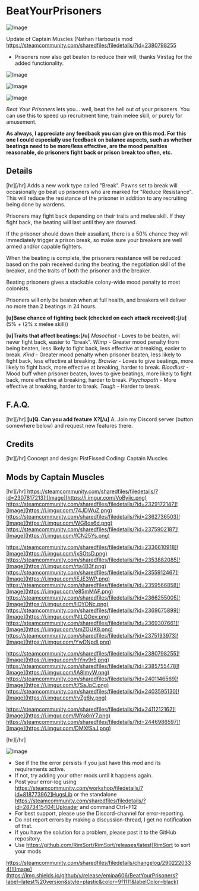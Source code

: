 # BeatYourPrisoners

![Image](https://i.imgur.com/buuPQel.png)

Update of Captain Muscles (Nathan Harbour)s mod
https://steamcommunity.com/sharedfiles/filedetails/?id=2380798255

- Prisoners now also get beaten to reduce their will, thanks Virstag for the added functionality.

![Image](https://i.imgur.com/pufA0kM.png)

	
![Image](https://i.imgur.com/Z4GOv8H.png)

![Image](https://i.imgur.com/Mi8ecQv.gif)

*Beat Your Prisoners* lets you... well, beat the hell out of your prisoners. You can use this to speed up recruitment time, train melee skill, or purely for amusement.

**As always, I appreciate any feedback you can give on this mod. For this one I could especially use feedback on balance aspects, such as whether beatings need to be more/less effective, are the mood penalties reasonable, do prisoners fight back or prison break too often, etc.**

## Details

[hr][/hr]
Adds a new work type called "Break". Pawns set to break will occasionally go beat up prisoners who are marked for "Reduce Resistance". This will reduce the resistance of the prisoner in addition to any recruiting being done by wardens.

Prisoners may fight back depending on their traits and melee skill. If they fight back, the beating will last until they are downed.

If the prisoner should down their assailant, there is a 50% chance they will immediately trigger a prison break, so make sure your breakers are well armed and/or capable fighters.

When the beating is complete, the prisoners resistance will be reduced based on the pain received during the beating, the negotiation skill of the breaker, and the traits of both the prisoner and the breaker.

Beating prisoners gives a stackable colony-wide mood penalty to most colonists.

Prisoners will only be beaten when at full health, and breakers will deliver no more than 2 beatings in 24 hours.

**[u]Base chance of fighting back (checked on each attack received):[/u]**
(5% + (2% x melee skill))

**[u]Traits that affect beatings:[/u]**
*Masochist* - Loves to be beaten, will never fight back, easier to "break".
*Wimp* - Greater mood penalty from being beaten, less likely to fight back, less effective at breaking, easier to break.
*Kind* - Greater mood penalty when prisoner beaten, less likely to fight back, less effective at breaking.
*Brawler* -  Loves to give beatings, more likely to fight back, more effective at breaking, harder to break.
*Bloodlust* - Mood buff when prisoner beaten, loves to give beatings, more likely to fight back, more effective at breaking, harder to break.
*Psychopath* - More effective at breaking, harder to break.
*Tough* - Harder to break.


## F.A.Q.

[hr][/hr]
**[u]Q. Can you add feature X?[/u]**
A. Join my Discord server (button somewhere below) and request new features there.

## Credits

[hr][/hr]
Concept and design: PistFissed
Coding: Captain Muscles

## Mods by Captain Muscles

[hr][/hr]
https://steamcommunity.com/sharedfiles/filedetails/?id=2307817213]![Image](https://i.imgur.com/VoByiic.png)
https://steamcommunity.com/sharedfiles/filedetails/?id=2329172147]![Image](https://i.imgur.com/74JDWuZ.png)
https://steamcommunity.com/sharedfiles/filedetails/?id=2362736503]![Image](https://i.imgur.com/WG8os6d.png)
https://steamcommunity.com/sharedfiles/filedetails/?id=2375902187]![Image](https://i.imgur.com/fCN25Ys.png)

https://steamcommunity.com/sharedfiles/filedetails/?id=2336610918]![Image](https://i.imgur.com/jxSOtsD.png)
https://steamcommunity.com/sharedfiles/filedetails/?id=2353882085]![Image](https://i.imgur.com/rta4B3f.png)
https://steamcommunity.com/sharedfiles/filedetails/?id=2355912467]![Image](https://i.imgur.com/iEJE3WP.png)
https://steamcommunity.com/sharedfiles/filedetails/?id=2359566858]![Image](https://i.imgur.com/e85mMAF.png)
https://steamcommunity.com/sharedfiles/filedetails/?id=2366255005]![Image](https://i.imgur.com/liOYDNc.png)
https://steamcommunity.com/sharedfiles/filedetails/?id=2369675899]![Image](https://i.imgur.com/NtLQOev.png)
https://steamcommunity.com/sharedfiles/filedetails/?id=2369307661]![Image](https://i.imgur.com/smZOUK8.png)
https://steamcommunity.com/sharedfiles/filedetails/?id=2375193973]![Image](https://i.imgur.com/YwDNpdl.png)

https://steamcommunity.com/sharedfiles/filedetails/?id=2380798255]![Image](https://i.imgur.com/HYnv9r5.png)
https://steamcommunity.com/sharedfiles/filedetails/?id=2385755478]![Image](https://i.imgur.com/lA8ImyW.png)
https://steamcommunity.com/sharedfiles/filedetails/?id=2401146569]![Image](https://i.imgur.com/t7SaJpC.png)
https://steamcommunity.com/sharedfiles/filedetails/?id=2403595130]![Image](https://i.imgur.com/rvZg6ly.png)

https://steamcommunity.com/sharedfiles/filedetails/?id=2411212162]![Image](https://i.imgur.com/MYa8nY7.png)
https://steamcommunity.com/sharedfiles/filedetails/?id=2446986597]![Image](https://i.imgur.com/DMXfSaJ.png)

[hr][/hr]
	
![Image](https://i.imgur.com/PwoNOj4.png)



-  See if the the error persists if you just have this mod and its requirements active.
-  If not, try adding your other mods until it happens again.
-  Post your error-log using https://steamcommunity.com/workshop/filedetails/?id=818773962]HugsLib or the standalone https://steamcommunity.com/sharedfiles/filedetails/?id=2873415404]Uploader and command Ctrl+F12
-  For best support, please use the Discord-channel for error-reporting.
-  Do not report errors by making a discussion-thread, I get no notification of that.
-  If you have the solution for a problem, please post it to the GitHub repository.
-  Use https://github.com/RimSort/RimSort/releases/latest]RimSort to sort your mods



https://steamcommunity.com/sharedfiles/filedetails/changelog/2902220334]![Image](https://img.shields.io/github/v/release/emipa606/BeatYourPrisoners?label=latest%20version&style=plastic&color=9f1111&labelColor=black)

